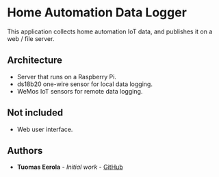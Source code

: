 # Home Automation Data Logger

This application collects home automation IoT data, and publishes it on a web / file server.

## Architecture

- Server that runs on a Raspberry Pi.
- ds18b20 one-wire sensor for local data logging. 
- WeMos IoT sensors for remote data logging.

## Not included

- Web user interface.

## Authors

* **Tuomas Eerola** - *Initial work* - [GitHub](https://github.com/eerolat)

